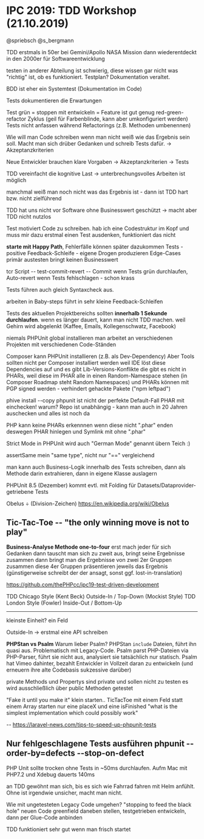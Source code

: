 # IPC 2019: TDD Workshop (21.10.2019)
@spriebsch
@s_bergmann


TDD erstmals in 50er bei Gemini/Apollo NASA Mission
dann wiederentdeckt in den 2000er für Softwareentwicklung

testen in anderer Abteilung ist schwierig, diese wissen gar nicht was "richtig" ist, ob es funktioniert.
Testplan? Dokumentation veraltet.

BDD ist eher ein Systemtest (Dokumentation im Code)

Tests dokumentieren die Erwartungen

Test grün = stoppen mit entwickeln = Feature ist gut genug
red-green-refactor Zyklus  (geil für Farbenblinde, kann aber umkonfiguriert werden)
Tests nicht anfassen während Refactorings (z.B. Methoden umbenennen)

Wie will man Code schreiben wenn man nicht weiß wie das Ergebnis sein soll. Macht man sich drüber Gedanken und schreib Tests dafür. -> Akzeptanzkriterien

Neue Entwickler brauchen klare Vorgaben -> Akzeptanzkriterien -> Tests

TDD vereinfacht die kognitive Last -> unterbrechungsvolles Arbeiten ist möglich

manchmal weiß man noch nicht was das Ergebnis ist - dann ist TDD hart bzw. nicht zielführend

TDD hat uns nicht vor Software ohne Businesswert geschützt -> macht aber TDD nicht nutzlos

Test motiviert Code zu schreiben. hab ich eine Codestruktur im Kopf und muss mir dazu erstmal einen Test ausdenken, funktioniert das nicht

**starte mit Happy Path**, Fehlerfälle können später dazukommen
Tests - positive Feedback-Schleife - eigene Drogen produzieren
Edge-Cases primär austesten bringt keinen Businesswert

tcr Script -- test-commit-revert -- Commit wenn Tests grün durchlaufen, Auto-revert wenn Tests fehlschlagen - schon krass

Tests führen auch gleich Syntaxcheck aus.

arbeiten in Baby-steps führt in sehr kleine Feedback-Schleifen

Tests des aktuellen Projektbereichs sollten **innerhalb 1 Sekunde durchlaufen**. wenn es länger dauert, kann man nicht TDD machen. weil Gehirn wird abgelenkt (Kaffee, Emails, Kollegenschwatz, Facebook)

niemals PHPUnit global installieren
man arbeitet an verschiedenen Projekten
mit verschiedenen Code-Ständen

Composer kann PHPUnit installieren (z.B. als Dev-Dependency)
Aber Tools sollten nicht per Composer installiert werden
weil IDE löst diese Dependencies auf
und es gibt Lib-Versions-Konflikte
die gibt es nicht in PHARs, weil diese im PHAR alle in einen Random-Namespace stehen
(in Composer Roadmap steht Random Namespaces)
und PHARs können mit PGP signed werden - verhindert gehackte Pakete ("npm leftpad")

phive install --copy phpunit
ist nicht der perfekte Default-Fall
PHAR mit einchecken! warum? Repo ist unabhängig - kann man auch in 20 Jahren auschecken und alles ist noch da

PHP kann keine PHARs erkennnen wenn diese nicht ".phar" enden
deswegen PHAR hinlegen und Symlink mit ohne ".phar"

Strict Mode in PHPUnit wird auch "German Mode" genannt übern Teich :)

assertSame mein "same type", nicht nur "==" vergleichend

man kann auch Business-Logik innerhalb des Tests schreiben, dann als Methode darin extrahieren, dann in eigene Klasse auslagern

PHPUnit 8.5 (Dezember) kommt evtl. mit Folding für Datasets/Dataprovider-getriebene Tests

Obelus ÷ (Division-Zeichen) https://en.wikipedia.org/wiki/Obelus


## Tic-Tac-Toe -- "the only winning move is not to play"

**Business-Analyse Methode one-to-four**
erst mach jeder für sich Gedanken
dann tauscht man sich zu zweit aus, bringt seine Ergebnisse zusammen
dann bringt man die Ergebnisse von zwei 2er Gruppen zusammen
diese 4er Gruppen präsentieren jeweils das Ergebnis
(günstigerweise schreibt der der ansagt, sonst ggf. lost-in-translation)

https://github.com/thePHPcc/ipc19-test-driven-development


TDD Chicago Style (Kent Beck)  Outside-In / Top-Down (Mockist Style)
TDD London Style (Fowler)  Inside-Out / Bottom-Up  

-----

kleinste Einheit? ein Feld

Outside-In -> erstmal eine API schreiben


**PHPStan vs Psalm**
Warum lieber Psalm? 
PHPStan `include` Dateien, führt ihn quasi aus. Problematisch mit Legacy-Code.
Psalm parst PHP-Dateien via PHP-Parser, führt sie nicht aus, analysiert sie tatsächlich nur statisch.
Psalm hat Vimeo dahinter, bezahlt Entwickler in Vollzeit daran zu entwickeln (und erneuern ihre alte Codebasis sukzessive darüber) 


private Methods und Propertys sind private und sollen nicht zu testen
es wird ausschließlich über public Methoden getestet



"Fake it until you make it"
klein starten..
TicTacToe mit einem Feld statt einem Array starten
nur eine placeX und eine isFinished
"what is the simplest implementation which could possibly work"


--
https://laravel-news.com/tips-to-speed-up-phpunit-tests

Nur fehlgeschlagene Tests ausführen
phpunit --order-by=defects --stop-on-defect
--


PHP Unit sollte trocken ohne Tests in ~50ms durchlaufen. 
Aufm Mac mit PHP7.2 und Xdebug dauerts 140ms

an TDD gewöhnt man sich, bis es sich wie Fahrrad fahren mit Helm anfühlt.
Ohne ist irgendwie unsicher, macht man nicht.

Wie mit ungetesteten Legacy Code umgehen?
"stopping to feed the black hole"
neuen Code greenfield daneben stellen, testgetrieben entwickeln, dann per Glue-Code anbinden

TDD funktioniert sehr gut wenn man frisch startet

